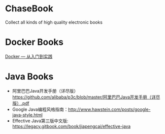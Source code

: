 # ChaseBook
Collect all kinds of high quality electronic books

# Docker Books
[Docker — 从入门到实践](https://docker_practice.gitee.io/)

# Java Books
* 阿里巴巴Java开发手册（详尽版）https://github.com/alibaba/p3c/blob/master/阿里巴巴Java开发手册（详尽版）.pdf
* Google Java编程风格指南：http://www.hawstein.com/posts/google-java-style.html
* Effective Java第三版中文版: https://legacy.gitbook.com/book/jiapengcai/effective-java
